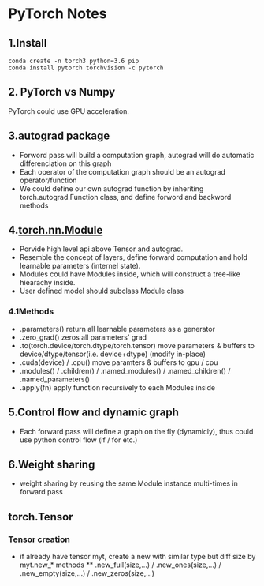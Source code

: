 # PyTorch Notes
## 1.Install
```
conda create -n torch3 python=3.6 pip
conda install pytorch torchvision -c pytorch
```
## 2. PyTorch vs Numpy
PyTorch could use GPU acceleration.

## 3.autograd package
* Forword pass will build a computation graph, autograd will do automatic differenciation on this graph
* Each operator of the computation graph should be an autograd operator/function
* We could define our own autograd function by inheriting torch.autograd.Function class, and define forword and backword methods

## 4.[torch.nn.Module](https://pytorch.org/docs/stable/nn.html#torch.nn.Module)
* Porvide high level api above Tensor and autograd.
* Resemble the concept of layers, define forward computation and hold learnable parameters (internel state).
* Modules could have Modules inside, which will construct a tree-like hiearachy inside.
* User defined model should subclass Module class
### 4.1Methods
* .parameters() return all learnable parameters as a generator
* .zero_grad() zeros all parameters' grad
* .to(torch.device/torch.dtype/torch.tensor) move parameters & buffers to device/dtype/tensor(i.e. device+dtype) (modify in-place)
* .cuda(device) / .cpu() move paramters & buffers to gpu / cpu
* .modules() / .children() / .named_modules() / .named_children() / .named_parameters()
* .apply(fn) apply function recursively to each Modules inside

## 5.Control flow and dynamic graph
* Each forward pass will define a graph on the fly (dynamicly), thus could use python control flow (if / for etc.)

## 6.Weight sharing
* weight sharing by reusing the same Module instance multi-times in forward pass

## torch.Tensor
### Tensor creation
* if already have tensor myt, create a new with similar type but diff size by myt.new_\* methods
** .new_full(size,...) / .new_ones(size,...) / .new_empty(size,...) / .new_zeros(size,...) 
